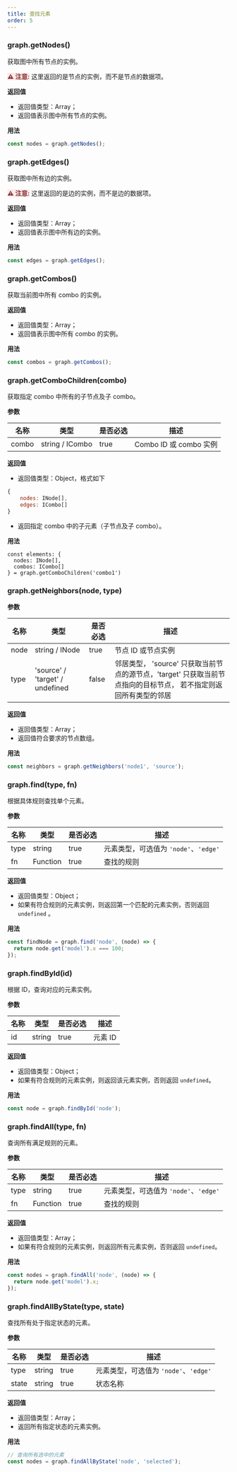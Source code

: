 ```yaml
---
title: 查找元素
order: 5
---
```


### graph.getNodes()

获取图中所有节点的实例。

<span style="background-color: rgb(251, 233, 231); color: rgb(139, 53, 56)"><strong>⚠️ 注意:</strong></span> 这里返回的是节点的实例，而不是节点的数据项。

**返回值**

- 返回值类型：Array；
- 返回值表示图中所有节点的实例。

**用法**

```javascript
const nodes = graph.getNodes();
```

### graph.getEdges()

获取图中所有边的实例。

<span style="background-color: rgb(251, 233, 231); color: rgb(139, 53, 56)"><strong>⚠️ 注意:</strong></span> 这里返回的是边的实例，而不是边的数据项。

**返回值**

- 返回值类型：Array；
- 返回值表示图中所有边的实例。

**用法**

```javascript
const edges = graph.getEdges();
```

### graph.getCombos()

获取当前图中所有 combo 的实例。

**返回值**

- 返回值类型：Array；
- 返回值表示图中所有 combo 的实例。

**用法**

```javascript
const combos = graph.getCombos();
```

### graph.getComboChildren(combo)

获取指定 combo 中所有的子节点及子 combo。

**参数**

| 名称  | 类型            | 是否必选 | 描述                   |
| ----- | --------------- | -------- | ---------------------- |
| combo | string / ICombo | true     | Combo ID 或 combo 实例 |

**返回值**

- 返回值类型：Object，格式如下

```javascript
{
    nodes: INode[],
    edges: ICombo[]
}
```

- 返回指定 combo 中的子元素（子节点及子 combo）。

**用法**

```
const elements: {
  nodes: INode[],
  combos: ICombo[]
} = graph.getComboChildren('combo1')
```

### graph.getNeighbors(node, type)

**参数**

| 名称 | 类型 | 是否必选 | 描述 |
| --- | --- | --- | --- |
| node | string / INode | true | 节点 ID 或节点实例 |
| type | 'source' / 'target' / undefined | false | 邻居类型， 'source' 只获取当前节点的源节点，'target' 只获取当前节点指向的目标节点， 若不指定则返回所有类型的邻居 |

**返回值**

- 返回值类型：Array；
- 返回值符合要求的节点数组。

**用法**

```javascript
const neighbors = graph.getNeighbors('node1', 'source');
```

### graph.find(type, fn)

根据具体规则查找单个元素。

**参数**

| 名称 | 类型     | 是否必选 | 描述                                  |
| ---- | -------- | -------- | ------------------------------------- |
| type | string   | true     | 元素类型，可选值为 `'node'`、`'edge'` |
| fn   | Function | true     | 查找的规则                            |

**返回值**

- 返回值类型：Object；
- 如果有符合规则的元素实例，则返回第一个匹配的元素实例，否则返回 `undefined` 。

**用法**

```javascript
const findNode = graph.find('node', (node) => {
  return node.get('model').x === 100;
});
```

### graph.findById(id)

根据 ID，查询对应的元素实例。

**参数**

| 名称 | 类型   | 是否必选 | 描述    |
| ---- | ------ | -------- | ------- |
| id   | string | true     | 元素 ID |

**返回值**

- 返回值类型：Object；
- 如果有符合规则的元素实例，则返回该元素实例，否则返回 `undefined`。

**用法**

```javascript
const node = graph.findById('node');
```

### graph.findAll(type, fn)

查询所有满足规则的元素。

**参数**

| 名称 | 类型     | 是否必选 | 描述                                  |
| ---- | -------- | -------- | ------------------------------------- |
| type | string   | true     | 元素类型，可选值为 `'node'`、`'edge'` |
| fn   | Function | true     | 查找的规则                            |

**返回值**

- 返回值类型：Array；
- 如果有符合规则的元素实例，则返回所有元素实例，否则返回 `undefined`。

**用法**

```javascript
const nodes = graph.findAll('node', (node) => {
  return node.get('model').x;
});
```

### graph.findAllByState(type, state)

查找所有处于指定状态的元素。

**参数**

| 名称  | 类型   | 是否必选 | 描述                                  |
| ----- | ------ | -------- | ------------------------------------- |
| type  | string | true     | 元素类型，可选值为 `'node'`、`'edge'` |
| state | string | true     | 状态名称                              |

**返回值**

- 返回值类型：Array；
- 返回所有指定状态的元素实例。

**用法**

```javascript
// 查询所有选中的元素
const nodes = graph.findAllByState('node', 'selected');
```
